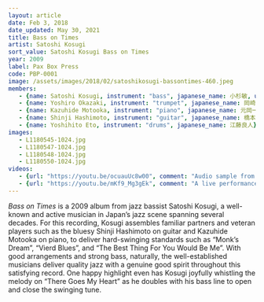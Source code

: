 ```yaml
---
layout: article
date: Feb 3, 2018
date_updated: May 30, 2021
title: Bass on Times
artist: Satoshi Kosugi
sort_value: Satoshi Kosugi Bass on Times
year: 2009
label: Pax Box Press
code: PBP-0001
image: /assets/images/2018/02/satoshikosugi-bassontimes-460.jpeg
members:
   - {name: Satoshi Kosugi, instrument: "bass", japanese_name: 小杉敏, url: "http://www7b.biglobe.ne.jp/kosugibass/"}
   - {name: Yoshiro Okazaki, instrument: "trumpet", japanese_name: 岡崎好朗}
   - {name: Kazuhide Motooka, instrument: "piano", japanese_name: 元岡一英}
   - {name: Shinji Hashimoto, instrument: "guitar", japanese_name: 橋本信二}
   - {name: Yoshihito Eto, instrument: "drums", japanese_name: 江藤良人}
images:
   - L1180545-1024.jpg
   - L1180547-1024.jpg
   - L1180548-1024.jpg
   - L1180550-1024.jpg
videos: 
   - {url: "https://youtu.be/ocuauUc8w00", comment: "Audio sample from “Monk's Dream”, the first track on this album"}
   - {url: "https://youtu.be/mKf9_Mg3gEk", comment: "A live performance featuring Kanji Ohta on piano, Satoshi Kosugi on bass, and Kenichiro Murata on drums playing Charlie Parker’s “Chasin’ the Bird”"}
---
```



*Bass on Times* is a 2009 album from jazz bassist Satoshi Kosugi, a well-known and active musician in Japan’s jazz scene spanning several decades. For this recording, Kosugi assembles familiar partners and veteran players such as the bluesy Shinji Hashimoto on guitar and Kazuhide Motooka on piano, to deliver hard-swinging standards such as “Monk’s Dream”, “Vierd Blues”, and “The Best Thing For You Would Be Me”. With good arrangements and strong bass, naturally, the well-established musicians deliver quality jazz with a genuine good spirit throughout this satisfying record. One happy highlight even has Kosugi joyfully whistling the melody on “There Goes My Heart” as he doubles with his bass line to open and close the swinging tune.



